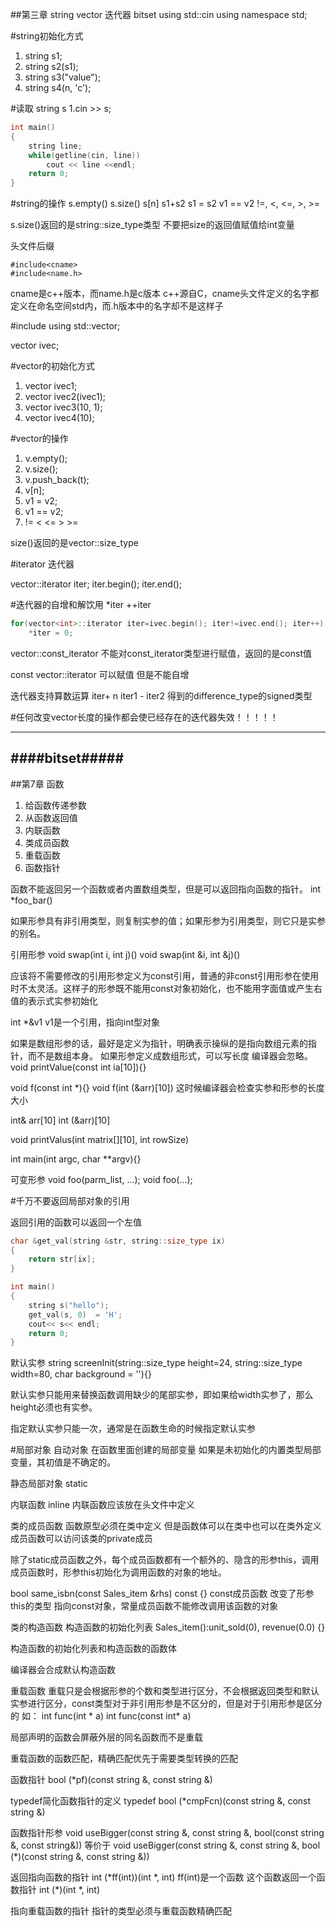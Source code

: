 



##第三章
string 
vector
迭代器
bitset
using std::cin
using namespace std;



#string初始化方式
1. string s1;
2. string s2(s1);
3. string s3("value");
4. string s4(n, 'c');




#读取
string s
1.cin >> s;

```c++
int main()
{
	string line;
	while(getline(cin, line))
		cout << line <<endl;
	return 0;
}
```


#string的操作
	s.empty()
	s.size()
	s[n]
	s1+s2
	s1 = s2
	v1 == v2
	!=, <, <=, >, >=

s.size()返回的是string::size_type类型
不要把size的返回值赋值给int变量

头文件后缀 
```
#include<cname>
#include<name.h>
```
cname是c++版本，而name.h是c版本 c++源自C，cname头文件定义的名字都定义在命名空间std内，而.h版本中的名字却不是这样子

\#include<vector>
using std::vector;

vector<int> ivec;

#vector的初始化方式
1. vector<int> ivec1;
2. vector<int> ivec2(ivec1);
3. vector<int> ivec3(10, 1);
4. vector<int> ivec4(10);


#vector的操作
1. v.empty();
2. v.size();
3. v.push_back(t);
4. v[n];
5. v1 = v2;
6. v1 == v2;
7. != < <= > >=

size()返回的是vector<T>::size_type


#iterator 迭代器

vector<string>::iterator iter;
iter.begin();
iter.end();

#迭代器的自增和解饮用
\*iter
++iter

```C++
for(vector<int>::iterator iter=ivec.begin(); iter!=ivec.end(); iter++)
	*iter = 0;
```

vector<string>::const_iterator 不能对const_iterator类型进行赋值，返回的是const值

const vector<string>::iterator 可以赋值 但是不能自增

迭代器支持算数运算
iter+ n
iter1 - iter2 得到的difference_type的signed类型 

#任何改变vector长度的操作都会使已经存在的迭代器失效！！！！！

----------------
####bitset#####
----------------





















##第7章 函数
1. 给函数传递参数
2. 从函数返回值
3. 内联函数
4. 类成员函数
5. 重载函数
6. 函数指针

函数不能返回另一个函数或者内置数组类型，但是可以返回指向函数的指针。 int \*foo_bar()


如果形参具有非引用类型，则复制实参的值；如果形参为引用类型，则它只是实参的别名。

引用形参 void swap(int i, int j)()   void swap(int &i, int &j)()

应该将不需要修改的引用形参定义为const引用，普通的非const引用形参在使用时不太灵活。这样子的形参既不能用const对象初始化，也不能用字面值或产生右值的表示式实参初始化



int \*&v1 v1是一个引用，指向int型对象



如果是数组形参的话，最好是定义为指针，明确表示操纵的是指向数组元素的指针，而不是数组本身。
如果形参定义成数组形式，可以写长度  编译器会忽略。
void printValue(const int ia[10]){}


void f(const int \*){}
void f(int (&arr)[10]) 这时候编译器会检查实参和形参的长度大小


int& arr[10]
int (&arr)[10]

void printValus(int matrix[][10], int rowSize)

int main(int argc, char \*\*argv){}

可变形参
void foo(parm_list, ...);
void foo(...);




#千万不要返回局部对象的引用

返回引用的函数可以返回一个左值
```C++
char &get_val(string &str, string::size_type ix) 
{
	return str[ix];
}

int main()
{
	string s("hello");
	get_val(s, 0)  = 'H';
	cout<< s<< endl;
	return 0;
}
```

默认实参
string screenInit(string::size_type height=24,
				  string::size_type width=80,
				  char background = ''){}

默认实参只能用来替换函数调用缺少的尾部实参，即如果给width实参了，那么height必须也有实参。


指定默认实参只能一次，通常是在函数生命的时候指定默认实参

#局部对象
自动对象
在函数里面创建的局部变量 如果是未初始化的内置类型局部变量，其初值是不确定的。

静态局部对象  static 

内联函数 inline  内联函数应该放在头文件中定义

类的成员函数
函数原型必须在类中定义 但是函数体可以在类中也可以在类外定义
成员函数可以访问该类的private成员

除了static成员函数之外，每个成员函数都有一个额外的、隐含的形参this，调用成员函数时，形参this初始化为调用函数的对象的地址。

bool same_isbn(const Sales_item &rhs) const {}
const成员函数 改变了形参this的类型 指向const对象，常量成员函数不能修改调用该函数的对象

类的构造函数
构造函数的初始化列表  Sales_item():unit_sold(0), revenue(0.0) {}

构造函数的初始化列表和构造函数的函数体

编译器会合成默认构造函数

重载函数
重载只是会根据形参的个数和类型进行区分，不会根据返回类型和默认实参进行区分，const类型对于非引用形参是不区分的，但是对于引用形参是区分的 如：
int func(int * a)    int func(const int\* a)

局部声明的函数会屏蔽外层的同名函数而不是重载


重载函数的函数匹配，精确匹配优先于需要类型转换的匹配 


函数指针
bool (\*pf)(const string &, const string &)

typedef简化函数指针的定义
typedef bool (\*cmpFcn)(const string &, const string &)

函数指针形参
void useBigger(const string &, const string &, 
							   bool(const string &, const string&))
等价于
void useBigger(const string &, const string &,
							   bool (*)(const string &, const string &))

返回指向函数的指针
int (\*ff(int))(int \*, int)    ff(int)是一个函数  这个函数返回一个函数指针 int (\*)(int \*, int)

指向重载函数的指针   指针的类型必须与重载函数精确匹配
























